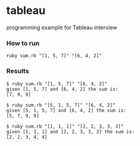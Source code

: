 # tableau
programming example for Tableau interview

### How to run

    ruby sum.rb "[1, 5, 7]" "[6, 4, 2]"

### Results

    $ ruby sum.rb "[1, 5, 7]" "[6, 4, 2]"
    given [1, 5, 7] and [6, 4, 2] the sum is: 
    [7, 9, 9]
    
    $ ruby sum.rb "[5, 1, 5, 7]" "[6, 4, 2]"
    given [5, 1, 5, 7] and [6, 4, 2] the sum is: 
    [5, 7, 9, 9]

    $ ruby sum.rb "[1, 1, 1]" "[2, 2, 3, 3, 3]"
    given [1, 1, 1] and [2, 2, 3, 3, 3] the sum is: 
    [2, 2, 3, 4, 4]
